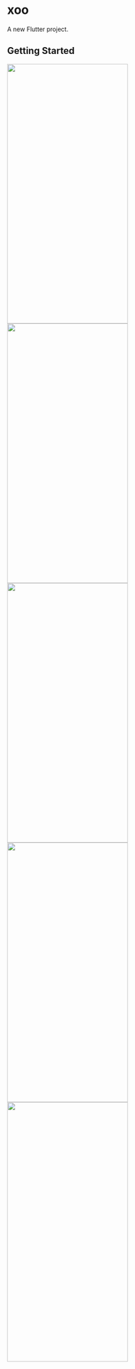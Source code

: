 # xoo

A new Flutter project.

## Getting Started
<img src="https://user-images.githubusercontent.com/101335124/161458055-e6bf4ff5-b105-4c4e-94af-21de3266d3cb.png" width=280px% height=600px%>

<img src="https://user-images.githubusercontent.com/101335124/161458469-33525e8f-9598-4468-9109-3e0f17369268.png" width=280px% height=600px%>
<img src="https://user-images.githubusercontent.com/101335124/163551984-f4c2874b-1cf7-47dd-b8fd-6ba93ee41745.png" width=280px% height=600px%>

<img src="https://user-images.githubusercontent.com/101335124/161458576-aa386d9a-f4d2-4972-a7fb-a6c0cedf5ee3.png" width=280px% height=600px%>
<img src="https://user-images.githubusercontent.com/101335124/161458704-3b86981f-24c2-4552-b7a2-4d03cd17d456.png" width=280px% height=600px%>


